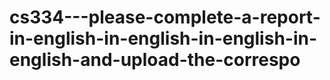 # cs334---please-complete-a-report-in-english-in-english-in-english-in-english-and-upload-the-correspo